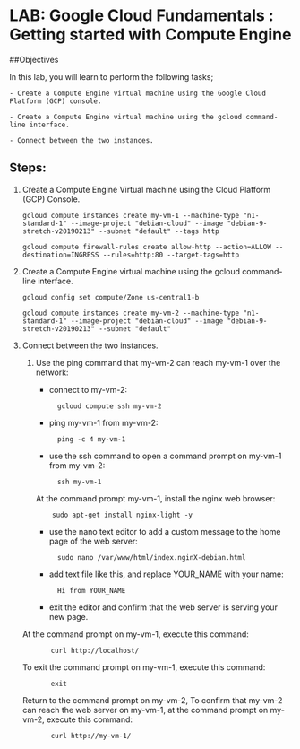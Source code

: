 # LAB: Google Cloud Fundamentals : Getting started with Compute Engine

##Objectives

In this lab, you will learn to perform the following tasks;

    - Create a Compute Engine virtual machine using the Google Cloud Platform (GCP) console.
    
    - Create a Compute Engine virtual machine using the gcloud command-line interface.

    - Connect between the two instances.

## Steps:

1. Create a Compute Engine Virtual machine using the Cloud Platform (GCP) Console.

       gcloud compute instances create my-vm-1 --machine-type "n1-standard-1" --image-project "debian-cloud" --image "debian-9-stretch-v20190213" --subnet "default" --tags http

       gcloud compute firewall-rules create allow-http --action=ALLOW --destination=INGRESS --rules=http:80 --target-tags=http



2. Create a Compute Engine virtual machine using the gcloud command-line interface.

       gcloud config set compute/Zone us-central1-b

       gcloud compute instances create my-vm-2 --machine-type "n1-standard-1" --image-project "debian-cloud" --image "debian-9-stretch-v20190213" --subnet "default"


3. Connect between the two instances.

   1. Use the ping command that my-vm-2 can reach my-vm-1 over the network:

      - connect to  my-vm-2:
    
              gcloud compute ssh my-vm-2

      - ping my-vm-1 from my-vm-2:
  
              ping -c 4 my-vm-1
   
      - use the ssh command to open a command prompt on my-vm-1 from my-vm-2:

              ssh my-vm-1

      At the command prompt my-vm-1, install the nginx web browser:

              sudo apt-get install nginx-light -y

      - use the nano text editor to add a custom message to the home page of the web server:

              sudo nano /var/www/html/index.nginX-debian.html

      - add text file like this, and replace YOUR_NAME with your name:

              Hi from YOUR_NAME

      - exit the editor and confirm that the web server is serving your new page. 

   At the command prompt on my-vm-1, execute this command:

              curl http://localhost/		
 
   To exit the command prompt on my-vm-1, execute this command:

              exit

   Return to the command prompt on my-vm-2, To confirm that my-vm-2 can reach the web server on my-vm-1, at the command prompt on my-vm-2, execute this command:

              curl http://my-vm-1/